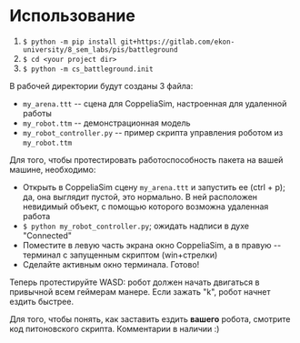 # Использование
1. `$ python -m pip install git+https://gitlab.com/ekon-university/8_sem_labs/pis/battleground`
2. `$ cd <your project dir>`
3. `$ python -m cs_battleground.init`

В рабочей директории будут созданы 3 файла:
* `my_arena.ttt` -- сцена для CoppeliaSim, настроенная для удаленной работы
* `my_robot.ttm` -- демонстрационная модель
* `my_robot_controller.py` -- пример скрипта управления роботом из `my_robot.ttm`

Для того, чтобы протестировать работоспособность пакета на вашей машине, необходимо:
* Открыть в CoppeliaSim сцену `my_arena.ttt` и запустить ее (ctrl + p); 
  да, она выглядит пустой, это нормально. В ней расположен невидимый объект, с помощью которого возможна
  удаленная работа
* `$ python my_robot_controller.py`; ожидать надписи в духе "Connected"
* Поместите в левую часть экрана окно CoppeliaSim, а в правую -- терминал с запущенным скриптом (win+стрелки)
* Сделайте активным окно терминала.
Готово!
  
Теперь протестируйте WASD: робот должен начать двигаться в привычной всем геймерам манере. 
Если зажать "k", робот начнет ездить быстрее.

Для того, чтобы понять, как заставить ездить **вашего** робота, смотрите код питоновского скрипта. 
Комментарии в наличии :)


